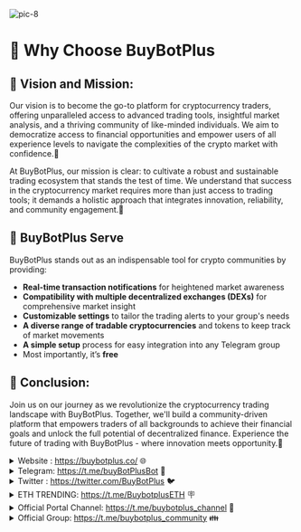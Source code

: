 
![pic-8](https://github.com/HeliosLz/BuyBotPlus/assets/131566676/fe71c6a1-4d49-410a-af9c-8067f649ea9b)

# 🌟 Why Choose BuyBotPlus

## :tada: **Vision and Mission:**

Our vision is to become the go-to platform for cryptocurrency traders, offering unparalleled access to advanced trading tools, insightful market analysis, and a thriving community of like-minded individuals. We aim to democratize access to financial opportunities and empower users of all experience levels to navigate the complexities of the crypto market with confidence.🥰

At BuyBotPlus, our mission is clear: to cultivate a robust and sustainable trading ecosystem that stands the test of time. We understand that success in the cryptocurrency market requires more than just access to trading tools; it demands a holistic approach that integrates innovation, reliability, and community engagement.🤝

## :whale2: **BuyBotPlus** Serve

BuyBotPlus stands out as an indispensable tool for crypto communities by providing:

* **Real-time transaction notifications** for heightened market awareness
* **Compatibility with multiple decentralized exchanges (DEXs)** for comprehensive market insight
* **Customizable settings** to tailor the trading alerts to your group's needs
* **A diverse range of tradable cryptocurrencies** and tokens to keep track of market movements
* **A simple setup** process for easy integration into any Telegram group
* Most importantly, it’s **free**

## 📣 **Conclusion:**

Join us on our journey as we revolutionize the cryptocurrency trading landscape with BuyBotPlus. Together, we'll build a community-driven platform that empowers traders of all backgrounds to achieve their financial goals and unlock the full potential of decentralized finance. Experience the future of trading with BuyBotPlus - where innovation meets opportunity.💫

<details>

<summary>Website : <a href="https://buybotplus.co/">https://buybotplus.co/</a>  🌐</summary>



</details>

<details>

<summary>Telegram: <a href="https://t.me/buyBotPlusBot">https://t.me/buyBotPlusBot</a>  💬</summary>



</details>

<details>

<summary>Twitter : <a href="https://twitter.com/BuyBotPlus">https://twitter.com/BuyBotPlus</a>  🐦</summary>



</details>

<details>

<summary>ETH TRENDING: <a href="https://t.me/BuybotplusETH">https://t.me/BuybotplusETH</a>  🪧</summary>



</details>

<details>

<summary>Official Portal Channel: <a href="https://t.me/buybotplus_channel">https://t.me/buybotplus_channel</a>  🫧</summary>



</details>

<details>

<summary>Official Group: <a href="https://t.me/buybotplus_community">https://t.me/buybotplus_community</a>  👪</summary>



</details>
